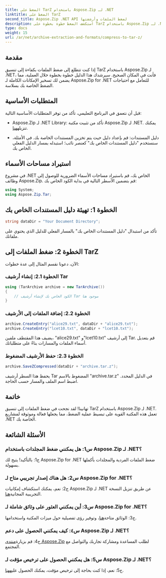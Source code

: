 ```yaml
---
title: الضغط على TarZ باستخدام Aspose.Zip لـ .NET
linktitle: الضغط على TarZ
second_title: Aspose.Zip .NET API لضغط الملفات وأرشفتها
description: استكشف الضغط خطوة بخطوة على TarZ باستخدام Aspose.Zip لـ .NET. معالجة فعالة للملفات لمشاريع .NET الخاصة بك.
type: docs
weight: 15
url: /ar/net/archive-extraction-and-formats/compress-to-tar-z/
---
```

## مقدمة

إذا كنت تتطلع إلى ضغط الملفات بكفاءة إلى تنسيق TarZ باستخدام Aspose.Zip لـ .NET، فأنت في المكان الصحيح. سيرشدك هذا الدليل خطوة بخطوة خلال العملية، مما يضمن لك تسخير الإمكانات الكاملة لـ Aspose.Zip for .NET للتعامل مع احتياجات الضغط الخاصة بك بسلاسة.

## المتطلبات الأساسية

قبل أن نتعمق في البرنامج التعليمي، تأكد من توفر المتطلبات الأساسية التالية:

-  Aspose.Zip لـ .NET Library: تأكد من تثبيت مكتبة Aspose.Zip لـ .NET. يمكنك تنزيله[هنا](https://releases.aspose.com/zip/net/).

- دليل المستندات: قم بإعداد دليل حيث يتم تخزين المستندات الخاصة بك. في الأمثلة، سنستخدم "دليل المستندات الخاص بك" كعنصر نائب؛ استبدله بمسار الدليل الفعلي الخاص بك.

## استيراد مساحات الأسماء

في مشروع .NET الخاص بك، قم باستيراد مساحات الأسماء الضرورية للوصول إلى وظائف Aspose.Zip. قم بتضمين الأسطر التالية في بداية الكود الخاص بك:

```csharp
using System;
using Aspose.Zip.Tar;
```

## الخطوة 1: تهيئة دليل المستندات الخاص بك

```csharp
string dataDir = "Your Document Directory";
```

تأكد من استبدال "دليل المستندات الخاص بك" بالمسار الفعلي للدليل الذي يحتوي على ملفاتك.

## الخطوة 2: ضغط الملفات إلى TarZ

الآن، دعونا نقسم المثال إلى عدة خطوات:

### الخطوة 2.1: إنشاء أرشيف Tar

```csharp
using (TarArchive archive = new TarArchive())
{
    // الكود الخاص بك لإنشاء أرشيف Tar موجود هنا
}
```

### الخطوة 2.2: إضافة الملفات إلى الأرشيف

```csharp
archive.CreateEntry("alice29.txt", dataDir + "alice29.txt");
archive.CreateEntry("lcet10.txt", dataDir + "lcet10.txt");
```

يضيف هذا المقتطف ملفين، "alice29.txt" و"lcet10.txt" إلى أرشيف Tar. قم بتعديل أسماء الملفات والمسارات بناءً على متطلباتك.

### الخطوة 2.3: حفظ الأرشيف المضغوط

```csharp
archive.SaveZCompressed(dataDir + "archive.tar.z");
```

يحفظ هذا السطر أرشيف Tar المضغوط بالاسم "archive.tar.z" في الدليل المحدد. اضبط اسم الملف والمسار حسب الحاجة.

## خاتمة

تهانينا! لقد نجحت في ضغط الملفات إلى تنسيق TarZ باستخدام Aspose.Zip لـ .NET. تعمل هذه المكتبة القوية على تبسيط عملية الضغط، مما يجعلها فعالة وموثوقة لمشاريع .NET الخاصة بك.

## الأسئلة الشائعة

### س1: هل يمكنني ضغط المجلدات باستخدام Aspose.Zip لـ .NET؟

ج1: بالتأكيد! يتيح لك Aspose.Zip for .NET ضغط الملفات الفردية والمجلدات بأكملها بسهولة.

### س2: هل هناك إصدار تجريبي متاح لـ Aspose.Zip for .NET؟

 ج2: نعم، يمكنك استكشاف إمكانيات Aspose.Zip لـ .NET عن طريق تنزيل النسخة التجريبية المجانية[هنا](https://releases.aspose.com/).

### س3: أين يمكنني العثور على وثائق شاملة لـ Aspose.Zip for .NET؟

 ج3: الوثائق متاحة[هنا](https://reference.aspose.com/zip/net/)، وتوفير رؤى تفصيلية حول ميزات المكتبة واستخدامها.

### س٤: كيف يمكنني الحصول على دعم Aspose.Zip لـ .NET؟

 ج4: قم بزيارة[منتدى Aspose.Zip](https://forum.aspose.com/c/zip/37) لطلب المساعدة ومشاركة تجاربك والتواصل مع المجتمع.

### س5: هل يمكنني الحصول على ترخيص مؤقت لـ Aspose.Zip لـ .NET؟

ج5: نعم، إذا كنت بحاجة إلى ترخيص مؤقت، يمكنك الحصول عليه[هنا](https://purchase.aspose.com/temporary-license/).
